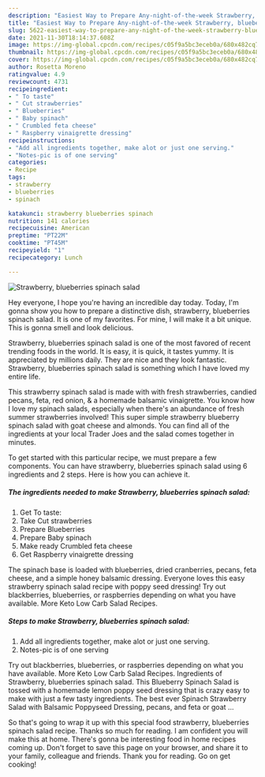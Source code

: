 ```yaml
---
description: "Easiest Way to Prepare Any-night-of-the-week Strawberry, blueberries spinach salad"
title: "Easiest Way to Prepare Any-night-of-the-week Strawberry, blueberries spinach salad"
slug: 5622-easiest-way-to-prepare-any-night-of-the-week-strawberry-blueberries-spinach-salad
date: 2021-11-30T18:14:37.608Z
image: https://img-global.cpcdn.com/recipes/c05f9a5bc3eceb0a/680x482cq70/strawberry-blueberries-spinach-salad-recipe-main-photo.jpg
thumbnail: https://img-global.cpcdn.com/recipes/c05f9a5bc3eceb0a/680x482cq70/strawberry-blueberries-spinach-salad-recipe-main-photo.jpg
cover: https://img-global.cpcdn.com/recipes/c05f9a5bc3eceb0a/680x482cq70/strawberry-blueberries-spinach-salad-recipe-main-photo.jpg
author: Rosetta Moreno
ratingvalue: 4.9
reviewcount: 4731
recipeingredient:
- " To taste"
- " Cut strawberries"
- " Blueberries"
- " Baby spinach"
- " Crumbled feta cheese"
- " Raspberry vinaigrette dressing"
recipeinstructions:
- "Add all ingredients together, make alot or just one serving."
- "Notes-pic is of one serving"
categories:
- Recipe
tags:
- strawberry
- blueberries
- spinach

katakunci: strawberry blueberries spinach 
nutrition: 141 calories
recipecuisine: American
preptime: "PT22M"
cooktime: "PT45M"
recipeyield: "1"
recipecategory: Lunch

---
```



![Strawberry, blueberries spinach salad](https://img-global.cpcdn.com/recipes/c05f9a5bc3eceb0a/680x482cq70/strawberry-blueberries-spinach-salad-recipe-main-photo.jpg)

Hey everyone, I hope you're having an incredible day today. Today, I'm gonna show you how to prepare a distinctive dish, strawberry, blueberries spinach salad. It is one of my favorites. For mine, I will make it a bit unique. This is gonna smell and look delicious.

Strawberry, blueberries spinach salad is one of the most favored of recent trending foods in the world. It is easy, it is quick, it tastes yummy. It is appreciated by millions daily. They are nice and they look fantastic. Strawberry, blueberries spinach salad is something which I have loved my entire life.

This strawberry spinach salad is made with with fresh strawberries, candied pecans, feta, red onion, &amp; a homemade balsamic vinaigrette. You know how I love my spinach salads, especially when there&#39;s an abundance of fresh summer strawberries involved! This super simple strawberry blueberry spinach salad with goat cheese and almonds. You can find all of the ingredients at your local Trader Joes and the salad comes together in minutes.


To get started with this particular recipe, we must prepare a few components. You can have strawberry, blueberries spinach salad using 6 ingredients and 2 steps. Here is how you can achieve it.

<!--inarticleads1-->

##### The ingredients needed to make Strawberry, blueberries spinach salad:

1. Get  To taste:
1. Take  Cut strawberries
1. Prepare  Blueberries
1. Prepare  Baby spinach
1. Make ready  Crumbled feta cheese
1. Get  Raspberry vinaigrette dressing


The spinach base is loaded with blueberries, dried cranberries, pecans, feta cheese, and a simple honey balsamic dressing. Everyone loves this easy strawberry spinach salad recipe with poppy seed dressing! Try out blackberries, blueberries, or raspberries depending on what you have available. More Keto Low Carb Salad Recipes. 

<!--inarticleads2-->

##### Steps to make Strawberry, blueberries spinach salad:

1. Add all ingredients together, make alot or just one serving.
1. Notes-pic is of one serving


Try out blackberries, blueberries, or raspberries depending on what you have available. More Keto Low Carb Salad Recipes. Ingredients of Strawberry, blueberries spinach salad. This Blueberry Spinach Salad is tossed with a homemade lemon poppy seed dressing that is crazy easy to make with just a few tasty ingredients. The best ever Spinach Strawberry Salad with Balsamic Poppyseed Dressing, pecans, and feta or goat … 

So that's going to wrap it up with this special food strawberry, blueberries spinach salad recipe. Thanks so much for reading. I am confident you will make this at home. There's gonna be interesting food in home recipes coming up. Don't forget to save this page on your browser, and share it to your family, colleague and friends. Thank you for reading. Go on get cooking!
